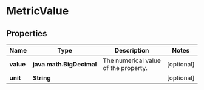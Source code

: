 

# MetricValue


## Properties

| Name | Type | Description | Notes |
|------------ | ------------- | ------------- | -------------|
|**value** | **java.math.BigDecimal** | The numerical value of the property. |  [optional] |
|**unit** | **String** |  |  [optional] |




